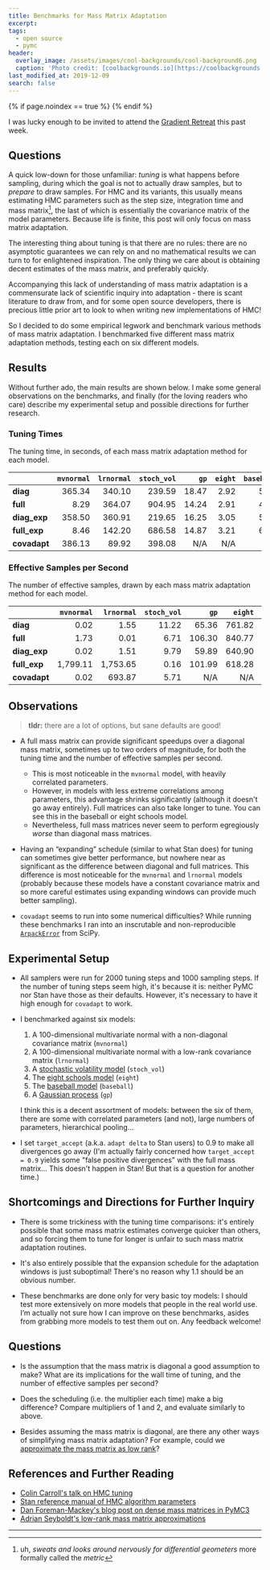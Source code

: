 ```yaml
---
title: Benchmarks for Mass Matrix Adaptation
excerpt:
tags:
  - open source
  - pymc
header:
  overlay_image: /assets/images/cool-backgrounds/cool-background6.png
  caption: 'Photo credit: [coolbackgrounds.io](https://coolbackgrounds.io/)'
last_modified_at: 2019-12-09
search: false
---
```


{% if page.noindex == true %}
  <meta name="robots" content="noindex">
{% endif %}

I was lucky enough to be invited to attend the [Gradient
Retreat](https://gradientretreat.com/) this past week.

## Questions

A quick low-down for those unfamiliar: _tuning_ is what happens before sampling,
during which the goal is not to actually draw samples, but to _prepare_ to draw
samples. For HMC and its variants, this usually means estimating HMC parameters
such as the step size, integration time and mass matrix[^1], the last of which
is essentially the covariance matrix of the model parameters. Because life is
finite, this post will only focus on mass matrix adaptation.

The interesting thing about tuning is that there are no rules: there are no
asymptotic guarantees we can rely on and no mathematical results we can turn to
for enlightened inspiration. The only thing we care about is obtaining decent
estimates of the mass matrix, and preferably quickly.

Accompanying this lack of understanding of mass matrix adaptation is a
commensurate lack of scientific inquiry into adaptation - there is scant
literature to draw from, and for some open source developers, there is precious
little prior art to look to when writing new implementations of HMC!

So I decided to do some empirical legwork and benchmark various methods of mass
matrix adaptation. I benchmarked five different mass matrix adaptation methods,
testing each on six different models.

## Results

Without further ado, the main results are shown below. I make some general
observations on the benchmarks, and finally (for the loving readers who care)
describe my experimental setup and possible directions for further research.

### Tuning Times

The tuning time, in seconds, of each mass matrix adaptation method for each
model.

|            |**`mvnormal`**|**`lrnormal`**|**`stoch_vol`**|**`gp`**|**`eight`**|**`baseball`**
|:-----------|-------------:|-------------:|--------------:|-------:|----------:|------------:|
|**diag**    |        365.34|        340.10|         239.59|   18.47|       2.92|         5.32|
|**full**    |          8.29|        364.07|         904.95|   14.24|       2.91|         4.93|
|**diag_exp**|        358.50|        360.91|         219.65|   16.25|       3.05|         5.08|
|**full_exp**|          8.46|        142.20|         686.58|   14.87|       3.21|         6.04|
|**covadapt**|        386.13|         89.92|         398.08|     N/A|        N/A|          N/A|

### Effective Samples per Second

The number of effective samples, drawn by each mass matrix adaptation method for
each model.

|            |**`mvnormal`**|**`lrnormal`**|**`stoch_vol`**|**`gp`**|**`eight`**|**`baseball`**
|:-----------|-------------:|-------------:|--------------:|-------:|----------:|------------:|
|**diag**    |          0.02|          1.55|          11.22|   65.36|     761.82|       455.23|
|**full**    |          1.73|          0.01|           6.71|  106.30|     840.77|       495.93|
|**diag_exp**|          0.02|          1.51|           9.79|   59.89|     640.90|       336.71|
|**full_exp**|      1,799.11|      1,753.65|           0.16|  101.99|     618.28|       360.14|
|**covadapt**|          0.02|        693.87|           5.71|     N/A|        N/A|          N/A|

## Observations

> **tldr:** there are a lot of options, but sane defaults are good!

- A full mass matrix can provide significant speedups over a diagonal mass
  matrix, sometimes up to two orders of magnitude, for both the tuning time and
  the number of effective samples per second.
  - This is most noticeable in the `mvnormal` model, with heavily correlated
    parameters.
  - However, in models with less extreme correlations among parameters, this
    advantage shrinks significantly (although it doesn't go away entirely).
    Full matrices can also take longer to tune. You can see this in the baseball
    or eight schools model.
  - Nevertheless, full mass matrices never seem to perform egregiously _worse_
    than diagonal mass matrices.

- Having an “expanding” schedule (similar to what Stan does) for tuning can
  sometimes give better performance, but nowhere near as significant as the
  difference between diagonal and full matrices. This difference is most
  noticeable for the `mvnormal` and `lrnormal` models (probably because these
  models have a constant covariance matrix and so more careful estimates using
  expanding windows can provide much better sampling).

- `covadapt` seems to run into some numerical difficulties? While running these
  benchmarks I ran into an inscrutable and non-reproducible
  [`ArpackError`](https://stackoverflow.com/q/18436667) from SciPy.

## Experimental Setup

- All samplers were run for 2000 tuning steps and 1000 sampling steps. If the
  number of tuning steps seem high, it's because it is: neither PyMC nor Stan
  have those as their defaults. However, it's necessary to have it high enough
  for `covadapt` to work.

- I benchmarked against six models:

  1. A 100-dimensional multivariate normal with a non-diagonal covariance matrix (`mvnormal`)
  1. A 100-dimensional multivariate normal with a low-rank covariance matrix (`lrnormal`)
  1. A [stochastic volatility model](https://docs.pymc.io/notebooks/stochastic_volatility.html) (`stoch_vol`)
  1. The [eight schools model](https://docs.pymc.io/notebooks/Diagnosing_biased_Inference_with_Divergences.html#The-Eight-Schools-Model) (`eight`)
  1. The [baseball model](https://docs.pymc.io/notebooks/hierarchical_partial_pooling.html) (`baseball`)
  1. A [Gaussian process](https://docs.pymc.io/notebooks/GP-SparseApprox.html#Examples) (`gp`)

  I think this is a decent assortment of models: between the six of them, there
  are some with correlated parameters (and not), large numbers of parameters,
  hierarchical pooling...

- I set `target_accept` (a.k.a. `adapt delta` to Stan users) to 0.9 to make all
  divergences go away (I'm actually fairly concerned how `target_accept = 0.9`
  yields some "false positive divergences" with the full mass matrix... This
  doesn't happen in Stan! But that is a question for another time.)

## Shortcomings and Directions for Further Inquiry

- There is some trickiness with the tuning time comparisons: it's entirely
  possible that some mass matrix estimates converge quicker than others, and so
  forcing them to tune for longer is unfair to such mass matrix adaptation
  routines.

- It's also entirely possible that the expansion schedule for the adaptation
  windows is just suboptimal! There's no reason why 1.1 should be an obvious
  number.

- These benchmarks are done only for very basic toy models: I should test more
  extensively on more models that people in the real world use. I’m actually not
  sure how I can improve on these benchmarks, asides from grabbing more models
  to test them out on. Any feedback welcome!

## Questions

- Is the assumption that the mass matrix is diagonal a good assumption to make?
  What are its implications for the wall time of tuning, and the number of
  effective samples per second?

- Does the scheduling (i.e. the multiplier each time) make a big difference?
  Compare multipliers of 1 and 2, and evaluate similarly to above.

- Besides assuming the mass matrix is diagonal, are there any other ways of
  simplifying mass matrix adaptation? For example, could we [approximate the mass
  matrix as low rank](https://github.com/aseyboldt/covadapt)?

## References and Further Reading

- [Colin Carroll's talk on HMC
  tuning](https://colcarroll.github.io/hmc_tuning_talk/)
- [Stan reference manual of HMC algorithm
  parameters](https://mc-stan.org/docs/2_20/reference-manual/hmc-algorithm-parameters.html)
- [Dan Foreman-Mackey's blog post on dense mass matrices in
  PyMC3](https://dfm.io/posts/pymc3-mass-matrix/)
- [Adrian Seyboldt's low-rank mass matrix
  approximations](https://github.com/aseyboldt/covadapt)

---

[^1]: uh, _*sweats and looks around nervously for differential geometers*_
      more formally called the _metric_
